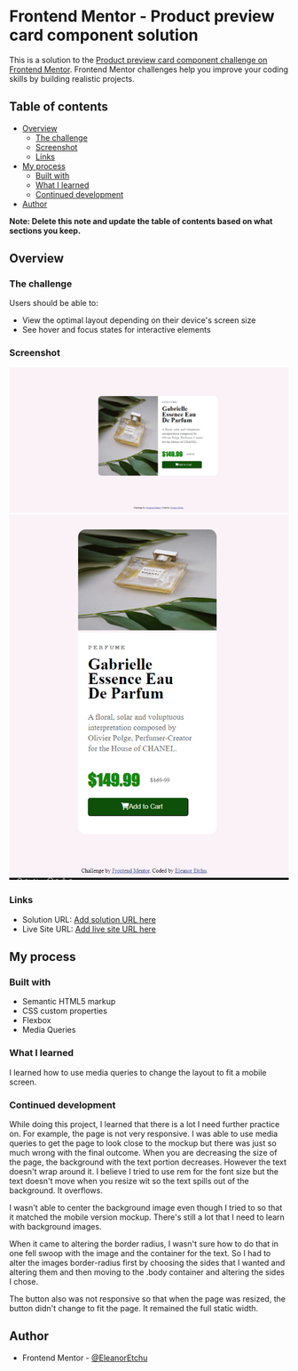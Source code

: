 # Frontend Mentor - Product preview card component solution

This is a solution to the [Product preview card component challenge on Frontend Mentor](https://www.frontendmentor.io/challenges/product-preview-card-component-GO7UmttRfa). Frontend Mentor challenges help you improve your coding skills by building realistic projects. 

## Table of contents

- [Overview](#overview)
  - [The challenge](#the-challenge)
  - [Screenshot](#screenshot)
  - [Links](#links)
- [My process](#my-process)
  - [Built with](#built-with)
  - [What I learned](#what-i-learned)
  - [Continued development](#continued-development)
- [Author](#author)


**Note: Delete this note and update the table of contents based on what sections you keep.**

## Overview

### The challenge

Users should be able to:

- View the optimal layout depending on their device's screen size
- See hover and focus states for interactive elements

### Screenshot

![](./Solution.PNG)
![](./Solution2.PNG)


### Links

- Solution URL: [Add solution URL here](https://your-solution-url.com)
- Live Site URL: [Add live site URL here](https://your-live-site-url.com)

## My process

### Built with

- Semantic HTML5 markup
- CSS custom properties
- Flexbox
- Media Queries


### What I learned

I learned how to use media queries to change the layout to fit a mobile screen. 


### Continued development

While doing this project, I learned that there is a lot I need further practice on. For example, the page is not very responsive. I was able to use media queries to get the page to look close to the mockup but there was just so much wrong with the final outcome. When you are decreasing the size of the page, the background with the text portion decreases. However the text doesn't wrap around it. I believe I tried to use rem for the font size but the text doesn't move when you resize wit so the text spills out of the background. It overflows. 

I wasn't able to center the background image even though I tried to so that it matched the mobile version mockup. There's still a lot that I need to learn with background images.

When it came to altering the border radius, I wasn't sure how to do that in one fell swoop with the image and the container for the text. So I had to alter the images border-radius first by choosing the sides that I wanted and altering them and then moving to the 
.body container and altering the sides I chose.

The button also was not responsive so that when the page was resized, the button didn't change to fit the page. It remained the full static width.


## Author


- Frontend Mentor - [@EleanorEtchu](https://www.frontendmentor.io/profile/eetchu92)



